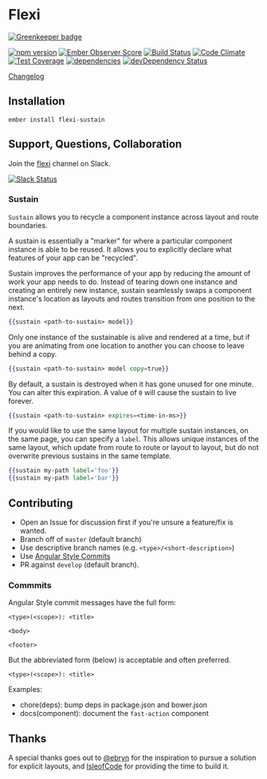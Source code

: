 # Flexi

[![Greenkeeper badge](https://badges.greenkeeper.io/html-next/flexi-sustain.svg)](https://greenkeeper.io/)

[![npm version](https://badge.fury.io/js/flexi-sustain.svg)](http://badge.fury.io/js/flexi-sustain)
[![Ember Observer Score](http://emberobserver.com/badges/flexi-sustain.svg)](http://emberobserver.com/addons/flexi-sustain)
[![Build Status](https://travis-ci.org/html-next/flexi-sustain.svg)](https://travis-ci.org/html-next/flexi-sustain)
[![Code Climate](https://codeclimate.com/github/html-next/flexi-sustain/badges/gpa.svg)](https://codeclimate.com/github/html-next/flexi-sustain)
[![Test Coverage](https://codeclimate.com/github/html-next/flexi-sustain/badges/coverage.svg)](https://codeclimate.com/github/html-next/flexi-sustain/coverage)
[![dependencies](https://david-dm.org/html-next/flexi-sustain.svg)](https://david-dm.org/html-next/flexi-sustain)
[![devDependency Status](https://david-dm.org/html-next/flexi-sustain/dev-status.svg)](https://david-dm.org/html-next/flexi-sustain#info=devDependencies)

[Changelog](./CHANGELOG.md)

## Installation

```cli
ember install flexi-sustain
```


## Support, Questions, Collaboration

Join the [flexi](https://embercommunity.slack.com/messages/flexi/) channel on Slack.

[![Slack Status](https://ember-community-slackin.herokuapp.com/badge.svg)](https://ember-community-slackin.herokuapp.com/)

### Sustain

`Sustain` allows you to recycle a component instance across layout and route boundaries.

A sustain is essentially a "marker" for where a particular component instance is able to
be reused. It allows you to explicitly declare what features of your app can be "recycled".

Sustain improves the performance of your app by reducing the amount of work your app needs to do.
 Instead of tearing down one instance and creating an entirely new instance, sustain seamlessly
 swaps a component instance's location as layouts and routes transition from one position to the next.


```hbs
{{sustain <path-to-sustain> model}}
```

Only one instance of the sustainable is alive and rendered at a time, but if you are animating
from one location to another you can choose to leave behind a copy.

```hbs
{{sustain <path-to-sustain> model copy=true}}
```

By default, a sustain is destroyed when it has gone unused for one minute. You can alter this
expiration. A value of `0` will cause the sustain to live forever.

```hbs
{{sustain <path-to-sustain> expires=<time-in-ms>}}
```

If you would like to use the same layout for multiple sustain instances, on the same page, you can specify
a `label`. This allows unique instances of the same layout, which update from route to route or layout to layout,
but do not overwrite previous sustains in the same template.

```hbs
{{sustain my-path label='foo'}}
{{sustain my-path label='bar'}}
```


## Contributing

 - Open an Issue for discussion first if you're unsure a feature/fix is wanted.
 - Branch off of `master` (default branch)
 - Use descriptive branch names (e.g. `<type>/<short-description>`)
 - Use [Angular Style Commits](https://github.com/angular/angular.js/blob/v1.4.8/CONTRIBUTING.md#commit)
 - PR against `develop` (default branch).

### Commmits

Angular Style commit messages have the full form:

 ```cli
 <type>(<scope>): <title>

 <body>

 <footer>
 ```

 But the abbreviated form (below) is acceptable and often preferred.

 ```cli
 <type>(<scope>): <title>
 ```

 Examples:

 - chore(deps): bump deps in package.json and bower.json
 - docs(component): document the `fast-action` component

## Thanks

A special thanks goes out to [@ebryn](https://github.com/ebryn) for the
inspiration to pursue a solution for explicit layouts, and [IsleofCode](https://isleofcode.com)
for providing the time to build it.
